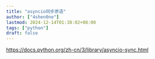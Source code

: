 ```yaml
---
title: "asyncio同步原语"
author: ["4shen0ne"]
lastmod: 2024-12-14T01:38:02+08:00
tags: ["python"]
draft: false
---
```


<https://docs.python.org/zh-cn/3/library/asyncio-sync.html>
